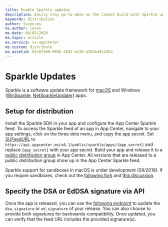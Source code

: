 ```yaml
---
title: Enable Sparkle updates
description: Easily stay up-to-date on the latest build with Sparkle update notifications.
keywords: distribution
author: lucen-ms
ms.author: lucen
ms.date: 04/02/2020
ms.topic: article
ms.service: vs-appcenter
ms.custom: distribute
ms.assetid: b5c07e60-985b-4941-a139-a203ea912d5a
---
```


# Sparkle Updates

Sparkle is a software update framework for [macOS](http://sparkle-project.org) and Windows ([WinSparkle](https://winsparkle.org), [NetSparkleUpdater](https://github.com/NetSparkleUpdater/NetSparkle)) apps.

## Setup for distribution

Install the Sparkle SDK in your app and configure the App Center Sparkle feed. To access the Sparkle feed of an app in App Center, navigate to your app settings, click on the three dots menu, and copy the app secret. Set [SUFeedURL](https://sparkle-project.org/documentation/customization/) to `https://api.appcenter.ms/v0.1/public/sparkle/apps/{app_secret}` and replace `{app_secret}` with your app secret. Build your app and release it to a [public distribution group](~/distribution/groups.md#public-distribution-groups) in App Center. All versions that are released to a public distribution group show up in the App Center Sparkle feed.

Sparkle support for sandboxes in macOS is under development (09/2019). If you require sandboxes, check out the [following fork](https://github.com/tumult/Sparkle) and [this discussion](https://github.com/andymatuschak/Sparkle/pull/165).

## Specify the DSA or EdDSA signature via API

Once the app is released, you can use the [following endpoint](https://openapi.appcenter.ms/#/distribute/releases_update) to update the `dsa_signature` or `ed_signature` of your release. You can also choose to provide both signatures for backwards-compatibility. Once updated, you can verify that the feed URL includes the provided signature(s).
